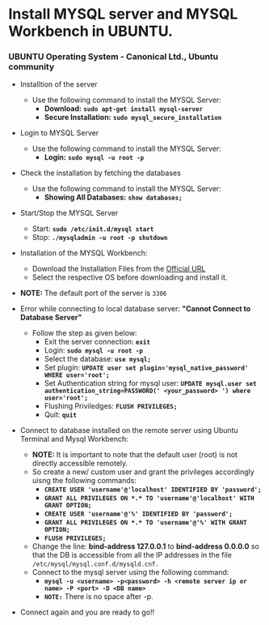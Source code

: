 # Install MYSQL server and MYSQL Workbench in UBUNTU.
 
### UBUNTU Operating System - Canonical Ltd., Ubuntu community

 - Installtion of the server
   - Use the following command to install the MYSQL Server:
     - **Download:** **`sudo apt-get install mysql-server`**
     - **Secure Installation:** **`sudo mysql_secure_installation`**
     
 - Login to MYSQL Server
   - Use the following command to install the MYSQL Server:
     - **Login:** **`sudo mysql -u root -p`**
     
 - Check the installation by fetching the databases
   - Use the following command to install the MYSQL Server:
      - **Showing All Databases:** **`show databases;`**
 
 - Start/Stop the MYSQL Server
   - Start: **`sudo /etc/init.d/mysql start`**
   - Stop: **`./mysqladmin -u root -p shutdown`**
   
 - Installation of the MYSQL Workbench:
   - Download the Installation Files from the [Official URL](https://dev.mysql.com/downloads/workbench/)
   - Select the respective OS before downloading and install it.
   
 - **NOTE:** The default port of the server is `3306`
 
 - Error while connecting to local database server: **"Cannot Connect to Database Server"**
   - Follow the step as given below:
     - Exit the server connection: **`exit`**
     - Login: **`sudo mysql -u root -p`**
     - Select the database: **`use mysql;`**
     - Set plugin: **`UPDATE user set plugin='mysql_native_password' WHERE user='root';`**
     - Set Authentication string for mysql user: **`UPDATE mysql.user set authentication_string=PASSWORD(' <your_password> ') where       user='root';`**
     - Flushing Priviledges: **`FLUSH PRIVILEGES;`**
     - Quit: **`quit`**
     
 - Connect to database installed on the remote server using Ubuntu Terminal and Mysql Workbench:
   - **NOTE:** It is important to note that the default user (root) is not directly accessible remotely.
   - So create a new/ custom user and grant the privileges accordingly uisng the following commands:
     - **`CREATE USER 'username'@'localhost' IDENTIFIED BY 'password';`**
     - **`GRANT ALL PRIVILEGES ON *.* TO 'username'@'localhost' WITH GRANT OPTION;`**
     - **`CREATE USER 'username'@'%' IDENTIFIED BY 'password';`**
     - **`GRANT ALL PRIVILEGES ON *.* TO 'username'@'%' WITH GRANT OPTION;`**
     - **`FLUSH PRIVILEGES;`**
   - Change the line: **bind-address 127.0.0.1** to **bind-address 0.0.0.0** so that the DB is accessible from all the IP addresses in the file `/etc/mysql/mysql.conf.d/mysqld.cnf.`
   - Connect to the mysql server using the following command:
     - **`mysql -u <username> -p<password> -h <remote server ip or name> -P <port> -D <DB name>`**
     - **`NOTE:`** There is no space after -p.
 - Connect again and you are ready to go!!
